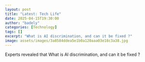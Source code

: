 ```yaml
---
layout: post
title: "Latest: Tech Life"
date: 2025-04-15T19:30:00
author: "badely"
categories: [Technology]
tags: []
excerpt: "What is AI discrimination, and can it be fixed ?"
image: assets/images/3a8584ddea5e1b0a120aaa03e18c3a38.jpg
---
```


Experts revealed that What is AI discrimination, and can it be fixed ?

